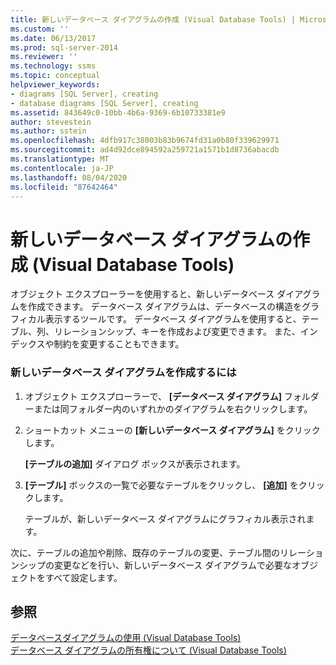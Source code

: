 ```yaml
---
title: 新しいデータベース ダイアグラムの作成 (Visual Database Tools) | Microsoft Docs
ms.custom: ''
ms.date: 06/13/2017
ms.prod: sql-server-2014
ms.reviewer: ''
ms.technology: ssms
ms.topic: conceptual
helpviewer_keywords:
- diagrams [SQL Server], creating
- database diagrams [SQL Server], creating
ms.assetid: 843649c0-10bb-4b6a-9369-6b10733381e9
author: stevestein
ms.author: sstein
ms.openlocfilehash: 4dfb917c38003b83b9674fd31a0b80f339629971
ms.sourcegitcommit: ad4d92dce894592a259721a1571b1d8736abacdb
ms.translationtype: MT
ms.contentlocale: ja-JP
ms.lasthandoff: 08/04/2020
ms.locfileid: "87642464"
---
```

# <a name="create-a-new-database-diagram-visual-database-tools"></a>新しいデータベース ダイアグラムの作成 (Visual Database Tools)
  オブジェクト エクスプローラーを使用すると、新しいデータベース ダイアグラムを作成できます。 データベース ダイアグラムは、データベースの構造をグラフィカル表示するツールです。 データベース ダイアグラムを使用すると、テーブル、列、リレーションシップ、キーを作成および変更できます。 また、インデックスや制約を変更することもできます。  
  
### <a name="to-create-a-new-database-diagram"></a>新しいデータベース ダイアグラムを作成するには  
  
1.  オブジェクト エクスプローラーで、 **[データベース ダイアグラム]** フォルダーまたは同フォルダー内のいずれかのダイアグラムを右クリックします。  
  
2.  ショートカット メニューの **[新しいデータベース ダイアグラム]** をクリックします。  
  
     **[テーブルの追加]** ダイアログ ボックスが表示されます。  
  
3.  **[テーブル]** ボックスの一覧で必要なテーブルをクリックし、 **[追加]** をクリックします。  
  
     テーブルが、新しいデータベース ダイアグラムにグラフィカル表示されます。  
  
 次に、テーブルの追加や削除、既存のテーブルの変更、テーブル間のリレーションシップの変更などを行い、新しいデータベース ダイアグラムで必要なオブジェクトをすべて設定します。  
  
## <a name="see-also"></a>参照  
 [データベースダイアグラムの使用 &#40;Visual Database Tools&#41;](visual-database-tools.md)   
 [データベース ダイアグラムの所有権について (Visual Database Tools)](understand-database-diagram-ownership-visual-database-tools.md)  
  
  
